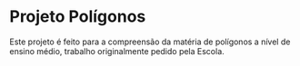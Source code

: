 # Projeto Polígonos

Este projeto é feito para a compreensão da matéria de polígonos a nível de ensino médio, trabalho originalmente pedido pela Escola.
